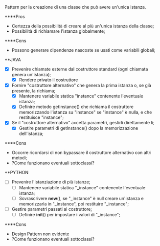 Pattern per la creazione di una classe che può avere un'unica istanza.

****Pros
- Certezza della possibilità di creare al più un'unica istanza della classe;
- Possibilità di richiamare l'istanza globalmente;

****Cons
- Possono generare dipendenze nascoste se usati come variabili globali;

**JAVA
- [x] Prevenire chiamate esterne dal costruttore standard (ogni chiamata genera un'istanza);
  - [x] Rendere privato il costruttore
- [x] Fornire "costruttore alternativo" che genera la prima istanza o, se già presente, la richiama;
  - [x] Mantenere variabile statica "instance" contenente l'eventuale istanza;
  - [x] Definire metodo getInstance() che richiama il costruttore memorizzando l'istanza su "instance" se "instance" è nulla, e che restituisce "instance";
- [x] Se il "costruttore alternativo" accetta parametri, gestirli direttamente li;
  - [x] Gestire parametri di getInstance() dopo la memorizzazione dell'istanza;

****Cons
- Occorre ricordarsi di non bypassare il costruttore alternativo con altri metodi;
- ?Come funzionano eventuali sottoclassi?

**PYTHON
- [ ] Prevenire l'istanziazione di più istanze;
  - [ ] Mantenere variabile statica "_instance" contenente l'eventuale istanza;
  - [ ] Sovrascrivere __new__(), se "_instance" è null creare un'istanza e memorizzarla in "_instance", poi restituire "_instance";
- [ ] Gestire parametri passati al costruttore;
  - [ ] Definire __init__() per impostare i valori di "_instance";

****Cons
- Design Pattern non evidente
- ?Come funzionano eventuali sottoclassi?
